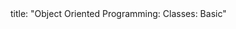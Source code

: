 <frontmatter>
title: "Object Oriented Programming: Classes: Basic"
</frontmatter>

<include src="unit-inPage-asFlat.md" boilerplate />
